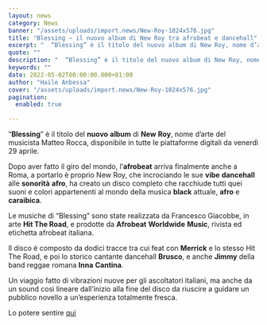```yaml
---
layout: news
category: News
banner: "/assets/uploads/import.news/New-Roy-1024x576.jpg"
title: "Blessing – il nuovo album di New Roy tra afrobeat e dancehall"
excerpt: "  “Blessing” è il titolo del nuovo album di New Roy, nome d’arte del musicista Matteo Rocca, disponibile in tutte le piattaforme digitali da venerdì 29 aprile. Dopo aver fatto il giro del mondo, l’afrobeat arriva finalmente anche a Roma, a portarlo è proprio New Roy, che incrociando le sue vibe dancehall alle sonorità afro, ha creato un disco completo che racchiude tutti quei suoni e [&hellip"
quote: ""
description: "  “Blessing” è il titolo del nuovo album di New Roy, nome d’arte del musicista Matteo Rocca, disponibile in tutte le piattaforme digitali da venerdì 29 aprile. Dopo aver fatto il giro del mondo, l’afrobeat arriva finalmente anche a Roma, a portarlo è proprio New Roy, che incrociando le sue vibe dancehall alle sonorità afro, ha creato un disco completo che racchiude tutti quei suoni e [&hellip"
keywords: ""
date: 2022-05-02T00:00:00.000+01:00
author: "Haile Anbessa"
cover: "/assets/uploads/import.news/New-Roy-1024x576.jpg"
pagination:
  enabled: true

---
```


“**Blessing**” è il titolo del **nuovo** **album** di **New** **Roy**, nome d’arte del musicista Matteo Rocca, disponibile in tutte le piattaforme digitali da venerdì 29 aprile.

Dopo aver fatto il giro del mondo, l’**afrobeat** arriva finalmente anche a Roma, a portarlo è proprio New Roy, che incrociando le sue **vibe** **dancehall** alle **sonorità** **afro**, ha creato un disco completo che racchiude tutti quei suoni e colori appartenenti al mondo della musica **black** attuale, **afro** e **caraibica**.

Le musiche di “Blessing” sono state realizzata da Francesco Giacobbe, in arte **Hit The Road**, e prodotte da **Afrobeat** **Worldwide** **Music**, rivista ed etichetta afrobeat italiana.

Il disco è composto da dodici tracce tra cui feat con **Merrick** e lo stesso Hit The Road, e poi lo storico cantante dancehall **Brusco**, e anche **Jimmy** della band reggae romana **Inna** **Cantina**.

Un viaggio fatto di vibrazioni nuove per gli ascoltatori italiani, ma anche da un sound così lineare dall’inizio alla fine del disco da riuscire a guidare un pubblico novello a un’esperienza totalmente fresca.

Lo potere sentire [qui](https://open.spotify.com/artist/41Ls1m2LqS7WFTZ8TF4QOh)
